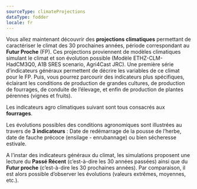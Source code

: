 ```yaml
---
sourceType: climateProjections
dataType: fodder
locale: fr
---
```

Vous allez maintenant découvrir des **projections climatiques** permettant de caractériser le climat des 30 prochaines années, période correspondant au **Futur Proche** (FP). Ces projections proviennent de modèles climatiques simulant le climat et son évolution possible (Modèle ETHZ-CLM-HadCM3Q0, A1B SRES scenario, Agri4Cast JRC).
Une première série d’indicateurs généraux permettent de décrire les variables de ce climat pour le FP. Puis, vous pourrez parcourir des indicateurs plus spécifiques, éclairant les conditions de production de grandes cultures, de production de fourrages, de conduite de l’élevage, et enfin de production de plantes pérennes (vignes et fruits).

Les indicateurs agro climatiques suivant sont tous consacrés aux **fourrages**.

Les évolutions possibles des conditions agronomiques sont illustrées au travers
de **3 indicateurs** : Date de redémarrage de la pousse de l’herbe, date de
fauche précoce (ensilage - enrubannage) ou bien sécheresse estivale.

A l’instar des indicateurs généraux du climat, les simulations proposent une
lecture du **Passé Récent** (c’est-à-dire les 30 années passées) ainsi que du
**Futur proche** (c’est-à-dire les 30 prochaines années). Par comparaison, il
est alors possible d’observer les évolutions (valeurs extrêmes, moyennes,
etc.).
